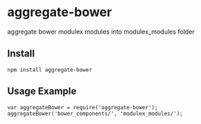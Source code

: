 aggregate-bower
===============

aggregate bower modulex modules into modulex_modules folder

## Install
	
	npm install aggregate-bower

## Usage Example

	var aggregateBower = require('aggregate-bower');
	aggregateBower('bower_components/', 'modulex_modules/');
